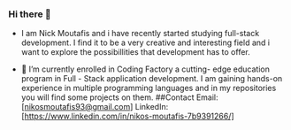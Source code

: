 ### Hi there 👋
-  I am  Nick Moutafis and i have recently started studying full-stack development. I find it to be a very creative and interesting field and i want to explore
     the possibillities  that development has to offer.      
     
- 🔭 I’m currently enrolled in  Coding Factory a cutting- edge education program in Full - Stack application development.
     I am gaining hands-on experience in multiple programming languages and in my repositories you will find some projects on them.
##Contact 
          Email: [nikosmoutafis93@gmail.com]
          LinkedIn: [https://www.linkedin.com/in/nikos-moutafis-7b9391266/]
